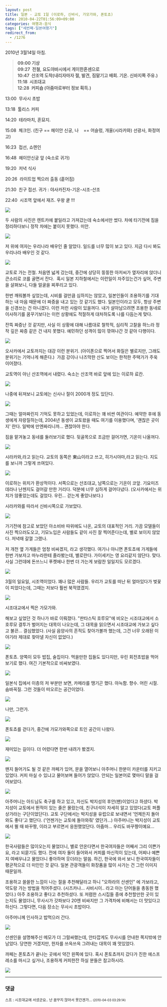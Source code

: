 ```yaml
---
layout: post
title: 일본 - 교토 1일 (이로하, 신바시, 가모가와, 폰토쵸)
date: 2010-04-22T01:56:09+09:00
categories: 여행과-음식
tags: ["세번째-일본여행기"]
redirect_from:
  - /1276
---
```


2010년 3월14일 아침.

> <strong>09:00 기상</strong><br /><strong>09:27  전철, 요도야바시에서 게이한혼센으로</strong><br /><strong>10:47  산조역 도착(내리자마자 절, 발견, 짐맡기고 배회. 기온. 신바지쪽 주유.)</strong><br /><strong>11:18  시조대교</strong><br /><strong>12:28  커피숍 (아줌마로부터 정보 획득.)</strong>

13:00  무사시 초밥

13:18  툴리스 커피

14:20  테라마치, 혼묘지.

15:08  체크인. (친구 == 헤이안 신궁, 나    == 어슬렁, 개울(시라카와) 선광사, 화정여고)

16:23  접선, 쇼렌인

16:48  헤이안신궁 앞 (숙소로 귀가)

19:20  저녁 식사

20:26  라이트업 찍으러 출동 (흩어짐)

21:30  친구 접선. 귀가 : 야사카진자-기온-시조-산조

22:40  시조역 앞에서 재즈. 우왕 쿧 !!!

![ ](/assets/media/uploads_1_cfile26.uf.1234D2174BB669C727D33C.jpg)

두 사람의 사진은 렌트카에 붙일라고 가져갔는데 숙소에서만 썼다. 차에 타기전에 짐을 정리하다보니 정작 차에는 붙이지 못했다. 미안.

![ ](/assets/media/uploads_1_cfile24.uf.132478254BB6502418A4CB.jpg)

저 위에 여자는 우리나라 배우인 줄 알았다. 일드를 너무 많이 보고 있다. 지금 다시 봐도 우리나라 배우인 것 같다.

![ ](/assets/media/uploads_1_cfile10.uf.1724A2254BB650D113867C.jpg)

교토로 가는 전철. 처음엔 넓게 갔는데, 중간에 상당히 뚱뚱한 아저씨가 옆자리에 앉더니 큰소리로 코를 골면서 잔다.  혹시 일본 지하철에서는 이런일이 자주있는건가 싶어, 주변을 살펴보니, 다들 얼굴을 찌푸리고 있다.

한번 깨워볼까 싶었는데, 시비를 걸만큼 심하지는 않았고, 일본인들이 조용하기를 기대하는 내 마음 때문에 더 짜증을 내고 있는 것 같기도 했다. 일본인이라고 모두, 항상 주변을 신경쓰는 건 아니겠다. 이런 저런 사람이 있을꺼다. 내가 살아남으려면 조용한 동네로 이사하기를 꿈꾸기보다는 이런 상황에도 적절하게 대처하도록 나를 다듬는게 맞다.

잔뜩 짜증난 것 같지만, 사실 이 상황에 대해 나름대로 철학적, 심리적 고찰을 하느라 정작 깊은 짜증 같은 건 내지 못했다. 예민하던 성격이 많이 깎여나간 것 같아 다행이다.

![ ](/assets/media/uploads_1_cfile26.uf.2005EB284BB6B3E10BD7F0.jpg)

오사카에서 교토까지는 대강 이런 분위기. (아이폰으로 찍어서 화질은 별로지만, 그래도 분위기는 기억나게 해준다.)  가끔 강이나 나즈막한 산도 보이는 한적한 주택가가 주욱 이어졌다.

교토역이 아닌 산조역에서 내렸다. 숙소는 산조역 바로 앞에 있는 이로하 료칸.

![ ](/assets/media/uploads_1_cfile22.uf.1524A2254BB650D517AB86.jpg)

나중에 뒤져보니 교토에는 신사나 절이 2000개 정도 있단다.

![ ](/assets/media/uploads_1_cfile9.uf.1654E0284BB651B82A9BC5.jpg)

그때는 얼마짜린지 기억도 못하고 있었는데, 이로하는 꽤 비싼 여관이다. 예약한 후에 동생에게 자랑질하는데, 2004년 동생이 교토왔을 때도 여기를 이용했다며, '괜찮은 곳이지' 란다. 일박에 만엔짜리니까... 괜찮아야 한다.

짐을 맡겨놓고 동네를 둘러보기로 했다. 뒷골목으로 조금만 걸어가면, 기온이 나올꺼다.

![ ](/assets/media/uploads_1_cfile25.uf.130DE0184BB66A17166FA3.jpg)

시라카와,라고 읽는다. 교토의 동쪽은 東山이라고 쓰고, 히가시야마,라고 읽는다. 지도를 보니까 그렇게 쓰여있다.

![ ](/assets/media/uploads_1_cfile24.uf.130DD9184BB66A320F0407.jpg)

이로하는 위치가 환상적이다. 서쪽으로는 산조대교, 남쪽으로는 기온이 코앞. 기요미즈데라나 난젠지도 걸어갈 만한 거리다. 덕분에 너무 심하게 걸어다녔다. (오사카에서는 위치가 않좋았는데도 걸었다. 우린... 걷는게 좋았나보다.)

시라카와를 따라서 신바시쪽으로 가보았다.

![ ](/assets/media/uploads_1_cfile7.uf.110DF8184BB66A7926A247.jpg)

가기전에 참고로 보았던 아소비바 따위에도 나온, 교토의 대표적인 거리. 가끔 모델들이 사진 찍으러도오고, 기모노입은 사람들도 같이 사진 잘 찍어준다는데, 별로 보이지 않았다. 저녁때 갈껄 그랬나.

저 개천 옆 가게들은 엄청 비싸겠지, 라고 생각했다. 여기나 아니면 폰토쵸에 가게들에 한번 가보자고 마누라한테 졸라봤는데, 별로란다. 가이세키는 영 요리같지 않단다. 맞다. 사실 그런데에 돈쓰느니 푸켓에나 한번 더 가는게 보람찬 일일지도 모르겠다.

![ ](/assets/media/uploads_1_cfile1.uf.1760D7044BB66ACB1467C4.jpg)

3월의 일요일, 시조역이었다. 꽤나 많은 사람들. 우리가 교토를 떠난 뒤 얼마있다가 벚꽃이 피었다는데, 그때는 저보다 훨씬 북적였겠지.

![ ](/assets/media/uploads_1_cfile23.uf.1960D7044BB66ACC157F55.jpg)

시조대교에서 찍은 가모가와.

해보고 싶었던 것 하나가 바로 이뤄졌다. "판타스틱 호루모"에 비오는 시조대교에서 소호루모 결투가 벌어지는 대목이 나오는데, 그 대목을 읽으면서 시조대교에 가보고 싶다고 불끈... 결심했었다. (사실 음양사의 흔적도 찾아가볼까 했는데, 그건 너무 오래된 이야기라 제대로 찾아낼 자신이 없었다.)

![ ](/assets/media/uploads_1_cfile1.uf.152955234BB6587F1108C6.jpg)

폰토쵸. 양쪽이 모두 밥집, 술집이다. 먹을만한 집들도 있다지만, 우린 회전초밥을 먹어보기로 했다. 여긴 기본적으로 비싸보였다.

![ ](/assets/media/uploads_1_cfile1.uf.20453B054BB66B423A8025.jpg)

일본식 집에서 이층의 저 부분만 보면, 카메라를 땡기곤 했다. 아늑함. 향수. 어린 시절. 숨바꼭질. 그런 것들이 떠오르는 공간이었다.

![ ](/assets/media/uploads_1_cfile2.uf.2060D7044BB66ACC16E5BC.jpg)

나만, 그런가.

![ ](/assets/media/uploads_1_cfile24.uf.122955234BB6587C0F1208.jpg)

폰토쵸를 걷다가, 중간에 가모가와쪽으로 트인 공간이 나왔다.

![ ](/assets/media/uploads_1_cfile8.uf.14644E014BB66B5A34A219.jpg)

재미있는 길이다. 더 어렸다면 한번 내려가 봤겠지.

![ ](/assets/media/uploads_1_cfile10.uf.14646A014BB66B7C235A67.jpg)

왠지 들어가도 될 것 같은 까페가 있어, 문을 열어보니 아주머니 한분이 카운터를 지키고 있었다. 커피 마실 수 있냐고 물어보며 들어가 앉았다. 안되는 일본어로 몇마디 말을 걸어보았다.

![ ](/assets/media/uploads_1_cfile3.uf.13094E024BB66B9B108C18.jpg)

아주머니는 아드님도 축구를 하고 있고, 자신도 박지성의 후안(팬)이었다고 하셨다. 박지성이 교토에서 뛴적이 있는 줄은 몰랐는데, 친구녀석이 자세히 알고 있었다(교토 퍼플 상가라는 구단이었단다). 교토 구단에서는 박지성을 유럽으로 보내면서 '언제든지 돌아와도 좋다'고 했단다. ('언젠가는 교토에 돌아와줘' 였던가...) 아주머니는 박지성이 교토에서 뛸 때 바꾸짱, 이라고 부르면서 응원했었단다. 아줌마... 우리도 바꾸짱이예요...

![ ](/assets/media/uploads_1_cfile23.uf.144553054BB66BB8258290.jpg)

한국사람들은 많이오는지 물었더니, 별로 안온다면서 한국여자들은 어째서 그리 이쁜가요, 라고 되묻기도 했다. 전에 여자 둘이 들어와서 커피를 마신적이 있는데, 어찌나 예쁜지 여배우냐고 물었더니 좋아하며 웃더라는 말씀. 하긴, 한국에 와서 보니 한국여자들이 평균적으로 더 미인인 것 같다. 일본 관광객들이 화장품을 많이 사가는 건 그런 이미지 때문일까.

조용하고 쓸쓸한 느낌이 나는 절을 추천해달라고 하니 "오하라의 산센인" 에 가보라고, 약도랑 가는 방법을 적어주셨다. (시즈카나... 사비시이.. 라고 아는 단어들을 총동원 했었다.) 아주 조용하고 좋다고 추천하셨다. 또 저렴한 스시집들 중에 추천할만한 곳이 있는지도 물었더니, 무사시가 갓파보다 20엔 비싸지만 그 가격차에 비해서는 더 맛있다고 하신다. 그렇다면, 다음 장소는 무사시 초밥이다.

아주머니께 인사하고 밥먹으러 간다.

![ ](/assets/media/uploads_1_cfile3.uf.184393104BB6600B1B9D07.jpg)

산센인을 설명해주신 메모가 더 그럴싸했는데, 안타깝게도 무사시를 안내한 쪽지밖에 안남았다. 당연한 거겠지만, 한자를 쓰윽쓰윽 그려내는 대목이 꽤 멋있었다.

까페는 폰토쵸가 끝나는 곳에서 약간 왼쪽에 있다. 혹시 폰토쵸까지 갔다가 진한 에스프레소를 마시고 싶거나, 조용하게 커피한잔 하실 분들은 참고하시라.

![ ](/assets/media/uploads_1_cfile1.uf.164393104BB6600A1A8AA8.jpg)

* * *

### 댓글



<!--- cmt:1206 --->
<!--- mail: --->
<!--- parent:0 --->

<small>스프 : 시조대교에 서셨군요.. 난 꿈꾸지 않아서 못간겐가... <small>(2010-04-03 03:29:14)</small></small>

